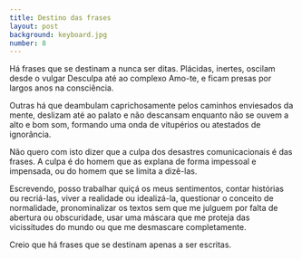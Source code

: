 ```yaml
---
title: Destino das frases
layout: post
background: keyboard.jpg
number: 8
---
```


Há frases que se destinam a nunca ser ditas. Plácidas, inertes, oscilam desde o vulgar Desculpa até ao complexo Amo-te, e ficam presas por largos anos na consciência.

Outras há que deambulam caprichosamente pelos caminhos enviesados da mente, deslizam até ao palato e não descansam enquanto não se ouvem a alto e bom som, formando uma onda de vitupérios ou atestados de ignorância.

Não quero com isto dizer que a culpa dos desastres comunicacionais é das frases. A culpa é do homem que as explana de forma impessoal e impensada, ou do homem que se limita a dizê-las.

Escrevendo, posso trabalhar quiçá os meus sentimentos, contar histórias ou recriá-las, viver a realidade ou idealizá-la, questionar o conceito de normalidade, pronominalizar os textos sem que me julguem por falta de abertura ou obscuridade, usar uma máscara que me proteja das vicissitudes do mundo ou que me desmascare completamente.

Creio que há frases que se destinam apenas a ser escritas.
